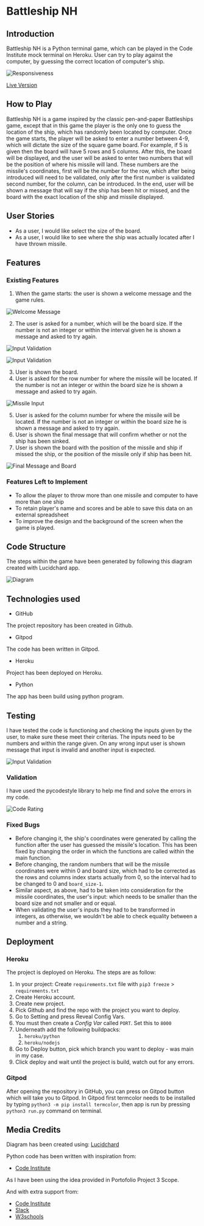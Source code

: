 # Battleship NH
## Introduction
Battleship NH is a Python terminal game, which can be played in the Code Institute mock terminal on Heroku. User can try to play against the computer, by guessing the correct location of computer's ship.

![Responsiveness](doc/screenshots/app.png)

[Live Version](https://battleship-nh.herokuapp.com/)

## How to Play
Battleship NH is a game inspired by the classic pen-and-paper Battleships game, except that in this game the player is the only one to guess the location of the ship, which has randomly been located by computer. 
Once the game starts, the player will be asked to enter a number between 4-9, which will dictate the size of the square game board. For example, if 5 is given then the board will have 5 rows and 5 columns. After this, the board will be displayed, and the user will be asked to enter two numbers that will be the position of where his missile will land. These numbers are the missile's coordinates, first will be the number for the row, which after being introduced will need to be validated, only after the first number is validated second number, for the column, can be introduced. 
In the end, user will be shown a message that will say if the ship has been hit or missed, and the board with the exact location of the ship and missile displayed.


## User Stories 
  * As a user, I would like select the size of the board.
  * As a user, I would like to see where the ship was actually located after I have thrown missile.


## Features
### Existing Features
  1. When the game starts: the user is shown a welcome message and the game rules. 

  ![Welcome Message](doc/screenshots/welcomemessage.png)

  2. The user is asked for a number, which will be the board size. If the number is not an integer or within the interval given he is shown a message and asked to try again.

  ![Input Validation](doc/screenshots/numbervalidation1.png)

  ![Input Validation](doc/screenshots/numbervalidation2.png)

  3. User is shown the board.
  4. User is asked for the row number for where the missile will be located. If the number is not an integer or within the board size he is shown a message and asked to try again.

  ![Missile Input](doc/screenshots/missileinputs.png)

  5. User is asked for the column number for where the missile will be located. If the number is not an integer or within the board size he is shown a message and asked to try again.
  6. User is shown the final message that will confirm whether or not the ship has been sinked. 
  7. User is shown the board with the position of the missile and ship if missed the ship, or the position of the missile only if ship has been hit. 

  ![Final Message and Board](doc/screenshots/finalmessage.png)

  

### Features Left to Implement
  * To allow the player to throw more than one missile and computer to have more than one ship
  * To retain player's name and scores and be able to save this data on an external spreadsheet
  * To improve the design and the background of the screen when the game is played. 

## Code Structure 
The steps within the game have been generated by following this diagram created with Lucidchard app. 

![Diagram](doc/wireframes/BattleshipDiagram.png)

## Technologies used 
* GitHub

The project repository has been created in Github.
* Gitpod

The code has been written in Gitpod.
* Heroku

Project has been deployed on Heroku. 
* Python

The app has been build using python program. 

## Testing 
I have tested the code is functioning and checking the inputs given by the user, to make sure these meet their criterias. The inputs need to be numbers and within the range given. On any wrong input user is shown message that input is invalid and another input is expected.

![Input Validation](doc/screenshots/numbervalidation1.png)

### Validation
I have used the pycodestyle library to help me find and solve the errors in my code. 

![Code Rating](doc/screenshots/coderating.png)

### Fixed Bugs 
* Before changing it, the ship's coordinates were generated by calling the function after the user has guessed the missile's location. This has been fixed by changing the order in which the functions are called within the main function. 
* Before changing, the random numbers that will be the missile coordinates were within 0 and board size, which had to be corrected as the rows and columns index starts actually from 0, so the interval had to be changed to 0 and `board_size-1`. 
* Similar aspect, as above, had to be taken into consideration for the missile coordinates, the user's input: which needs to be smaller than the board size and not smaller and or equal.
* When validating the user's inputs they had to be transformed in integers, as otherwise, we wouldn't be able to check equality between a number and a string. 

## Deployment

### Heroku
The project is deployed on Heroku. The steps are as follow:

1. In your project: Create `requirements.txt` file with
 `pip3 freeze` > `requirements.txt`
2. Create Heroku account.
3. Create new project. 
4. Pick Github and find the repo with the project you want to deploy.
5. Go to Setting and press Reveal Config Vars.
4. You must then create a _Config Var_ called `PORT`. Set this to `8000`
5. Underneath add the following buildpacks:
      1. `heroku/python`
      2. `heroku/nodejs`
5. Go to Deploy button, pick which branch you want to deploy - was main in my case.
6. Click deploy and wait until the project is build, watch out for any errors.


### Gitpod
After opening the repository in GitHub, you can press on Gitpod button which will take you to Gitpod. 
In Gitpod first termcolor needs to be installed by typing `python3 -m pip install termcolor`, then app is run by pressing `python3 run.py` command on terminal.

## Media Credits 

Diagram has been created using: 
[Lucidchard](https://www.lucidchart.com/pages/)

Python code has been written with inspiration from:
* [Code Institute](https://codeinstitute.net/)

As I have been using the idea provided in Portofolio Project 3 Scope. 

And with extra support from:
* [Code Institute](https://codeinstitute.net/)
* [Slack](https://slack.com/intl/en-gb)
* [W3schools](https://www.w3schools.com/js/)
